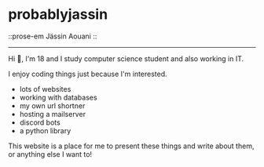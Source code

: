 # probablyjassin

::prose-em
Jässin Aouani
::

---

Hi 👋, I'm 18 and I study computer science student and also working in IT.

I enjoy coding things just because I'm interested.

- lots of websites
- working with databases
- my own url shortner
- hosting a mailserver
- discord bots
- a python library

This website is a place for me to present these things and write about them, or anything else I want to!
